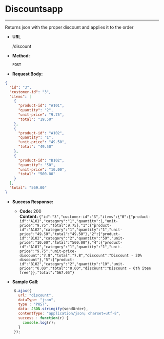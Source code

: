 # Discountsapp
----
Returns json with the proper discount and applies it to the order

* **URL**

  /discount

* **Method:**

  `POST`

* **Request Body:**
````json
{
  "id": "3",
  "customer-id": "3",
  "items": [
    {
      "product-id": "A101",
      "quantity": "2",
      "unit-price": "9.75",
      "total": "19.50"
    },
    {
      "product-id": "A102",
      "quantity": "1",
      "unit-price": "49.50",
      "total": "49.50"
    },
    {
      "product-id": "B102",
      "quantity": "50",
      "unit-price": "10.00",
      "total": "500.00"
    }
  ],
  "total": "569.00"
}
````


* **Success Response:**

  * **Code:** 200 <br />
    **Content:** `{"id":"3","customer-id":"3","items":{"0":{"product-id":"A101","category":"1","quantity":1,"unit-price":"9.75","total":9.75},"1":{"product-id":"A102","category":"1","quantity":"1","unit-price":"49.50","total":"49.50"},"2":{"product-id":"B102","category":"2","quantity":"50","unit-price":"10.00","total":"500.00"},"4":{"product-id":"A101","category":"1","quantity":"1","unit-price":"9.75","unit-price-discount":"7.8","total":"7.8","discount":"Discount - 20% discount"},"5":{"product-id":"B102","category":"2","quantity":"10","unit-price":"0.00","total":"0.00","discount":"Discount - 6th item free"}},"total":"567.05"}`

* **Sample Call:**

```javascript
	$.ajax({
      url: "discount",
      dataType: "json",
      type : "POST",
      data: JSON.stringify(sendOrder),
      contentType: "application/json; charset=utf-8",
      success : function(r) {
        console.log(r);
      }
    });
```

